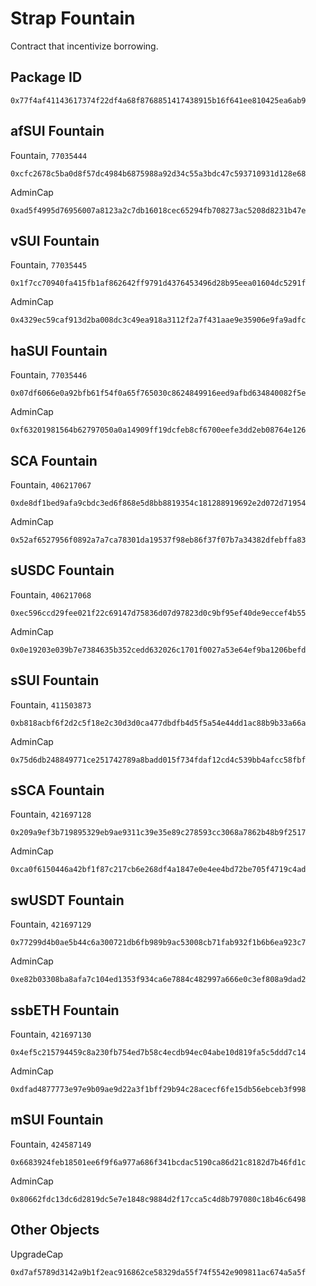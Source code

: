 # Strap Fountain
Contract that incentivize borrowing.

## Package ID
```
0x77f4af41143617374f22df4a68f8768851417438915b16f641ee810425ea6ab9
```

## afSUI Fountain
Fountain, `77035444`
```
0xcfc2678c5ba0d8f57dc4984b6875988a92d34c55a3bdc47c593710931d128e68
```
AdminCap
```
0xad5f4995d76956007a8123a2c7db16018cec65294fb708273ac5208d8231b47e
```

## vSUI Fountain
Fountain, `77035445`
```
0x1f7cc70940fa415fb1af862642ff9791d4376453496d28b95eea01604dc5291f
```
AdminCap
```
0x4329ec59caf913d2ba008dc3c49ea918a3112f2a7f431aae9e35906e9fa9adfc
```

## haSUI Fountain
Fountain, `77035446`
```
0x07df6066e0a92bfb61f54f0a65f765030c8624849916eed9afbd634840082f5e
```
AdminCap
```
0xf63201981564b62797050a0a14909ff19dcfeb8cf6700eefe3dd2eb08764e126
```

## SCA Fountain
Fountain, `406217067`
```
0xde8df1bed9afa9cbdc3ed6f868e5d8bb8819354c181288919692e2d072d71954
```
AdminCap
```
0x52af6527956f0892a7a7ca78301da19537f98eb86f37f07b7a34382dfebffa83
```

## sUSDC Fountain
Fountain, `406217068`
```
0xec596ccd29fee021f22c69147d75836d07d97823d0c9bf95ef40de9eccef4b55
```
AdminCap
```
0x0e19203e039b7e7384635b352cedd632026c1701f0027a53e64ef9ba1206befd
```

## sSUI Fountain
Fountain, `411503873`
```
0xb818acbf6f2d2c5f18e2c30d3d0ca477dbdfb4d5f5a54e44dd1ac88b9b33a66a
```
AdminCap
```
0x75d6db248849771ce251742789a8badd015f734fdaf12cd4c539bb4afcc58fbf
```

## sSCA Fountain
Fountain, `421697128`
```
0x209a9ef3b719895329eb9ae9311c39e35e89c278593cc3068a7862b48b9f2517
```
AdminCap
```
0xca0f6150446a42bf1f87c217cb6e268df4a1847e0e4ee4bd72be705f4719c4ad
```

## swUSDT Fountain
Fountain, `421697129`
```
0x77299d4b0ae5b44c6a300721db6fb989b9ac53008cb71fab932f1b6b6ea923c7
```
AdminCap
```
0xe82b03308ba8afa7c104ed1353f934ca6e7884c482997a666e0c3ef808a9dad2
```

## ssbETH Fountain
Fountain, `421697130`
```
0x4ef5c215794459c8a230fb754ed7b58c4ecdb94ec04abe10d819fa5c5ddd7c14
```
AdminCap
```
0xdfad4877773e97e9b09ae9d22a3f1bff29b94c28acecf6fe15db56ebceb3f998
```

## mSUI Fountain
Fountain, `424587149`
```
0x6683924feb18501ee6f9f6a977a686f341bcdac5190ca86d21c8182d7b46fd1c
```
AdminCap
```
0x80662fdc13dc6d2819dc5e7e1848c9884d2f17cca5c4d8b797080c18b46c6498
```

## Other Objects
UpgradeCap
```
0xd7af5789d3142a9b1f2eac916862ce58329da55f74f5542e909811ac674a5a5f
```
